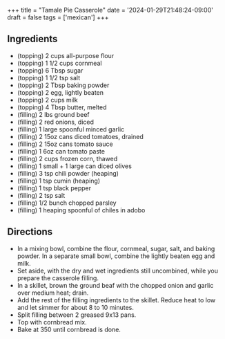 +++
title = "Tamale Pie Casserole"
date = '2024-01-29T21:48:24-09:00'
draft = false
tags = ['mexican']
+++

## Ingredients
* (topping) 2 cups all-purpose flour
* (topping) 1 1/2 cups cornmeal
* (topping) 6 Tbsp sugar
* (topping) 1 1/2 tsp salt
* (topping) 2 Tbsp baking powder
* (topping) 2 egg, lightly beaten
* (topping) 2 cups milk
* (topping) 4 Tbsp butter, melted
* (filling) 2 lbs ground beef
* (filling) 2 red onions, diced
* (filling) 1 large spoonful minced garlic
* (filling) 2 15oz cans diced tomatoes, drained
* (filling) 2 15oz cans tomato sauce
* (filling) 1 6oz can tomato paste
* (filling) 2 cups frozen corn, thawed
* (filling) 1 small + 1 large can diced olives
* (filling) 3 tsp chili powder (heaping)
* (filling) 1 tsp cumin (heaping)
* (filling) 1 tsp black pepper
* (filling) 2 tsp salt
* (filling) 1/2 bunch chopped parsley
* (filling) 1 heaping spoonful of chiles in adobo

## Directions
* In a mixing bowl, combine the flour, cornmeal, sugar, salt, and baking powder. In a separate small bowl, combine the lightly beaten egg and milk.
* Set aside, with the dry and wet ingredients still uncombined, while you prepare the casserole filling.
* In a skillet, brown the ground beaf with the chopped onion and garlic over medium heat; drain.
* Add the rest of the filling ingredients to the skillet. Reduce heat to low and let simmer for about 8 to 10 minutes.
* Split filling between 2 greased 9x13 pans.
* Top with cornbread mix.
* Bake at 350 until cornbread is done.

